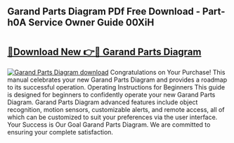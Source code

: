 ## Garand Parts Diagram PDf Free Download - Part-h0A Service Owner Guide 00XiH

# <h2><a href="http://dfjqgfj.blite.top/?on=Garand+Parts+Diagram">🔗Download New 👉🔴 Garand Parts Diagram</a></h2>

[![Garand Parts Diagram download](https://i.imgur.com/lujVjoI.png)](http://dfjqgfj.blite.top/?on=Garand+Parts+Diagram)
Congratulations on Your Purchase! This manual celebrates your new Garand Parts Diagram and provides a roadmap to its successful operation. Operating Instructions for Beginners This guide is designed for beginners to confidently operate your new Garand Parts Diagram. Garand Parts Diagram advanced features include object recognition, motion sensors, customizable alerts, and remote access, all of which can be customized to suit your preferences via the user interface. Your Success is Our Goal Garand Parts Diagram. We are committed to ensuring your complete satisfaction.
